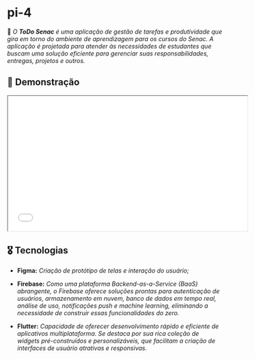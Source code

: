 # pi-4
📍 _O **ToDo Senac** é uma aplicação de gestão de tarefas e produtividade que gira em torno do ambiente de aprendizagem para os cursos do Senac. A aplicação é projetada para atender às necessidades de estudantes que buscam uma solução eficiente para gerenciar suas responsabilidades, entregas, projetos e outros._

## 📱 Demonstração

<iframe width="560" height="315" src="demo\demo.mp4" title="Título do Vídeo" ></iframe>

## 🎖️ Tecnologias
- **Figma:** _Criação de protótipo de telas e interação do usuário;_

- **Firebase:** _Como uma plataforma Backend-as-a-Service (BaaS) abrangente, o Firebase oferece soluções prontas para autenticação de usuários, armazenamento em nuvem, banco de dados em tempo real, análise de uso, notificações push e machine learning, eliminando a necessidade de construir essas funcionalidades do zero._

- **Flutter:** _Capacidade de oferecer desenvolvimento rápido e eficiente de aplicativos multiplataforma. Se destaca por sua rica coleção de widgets pré-construídos e personalizáveis, que facilitam a criação de interfaces de usuário atrativas e responsivas._


